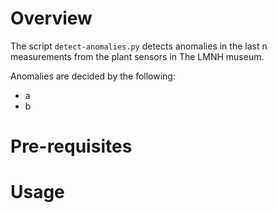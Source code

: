 # Overview

The script `detect-anomalies.py` detects anomalies in the last n measurements from the plant sensors in The LMNH museum.

Anomalies are decided by the following:
- a
- b

# Pre-requisites

# Usage